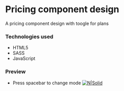 # Pricing component design 
A pricing component design with toogle for plans

### Technologies used
* HTML5
* SASS
* JavaScript

### Preview
* Press spacebar to change mode
[![N|Solid](https://repository-images.githubusercontent.com/287457987/1920f280-de24-11ea-9593-113c94d583d2)](https://devnaftan.github.io/pricing-component-design/)
